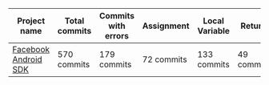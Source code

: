 | Project name	|	Total commits	|	Commits with errors	|	Assignment	|	Local Variable	|	Return	|	FieldWrite	|	Errors during treatment	|
|---------------|-------------------|-----------------------|---------------|-------------------|---------------|-----------|---------------------|
| [Facebook Android SDK](https://github.com/facebook/facebook-android-sdk) |	570 commits	|	179 commits	|	72 commits	|	133 commits	|	49 commits	|	 commits	|	585 files	|